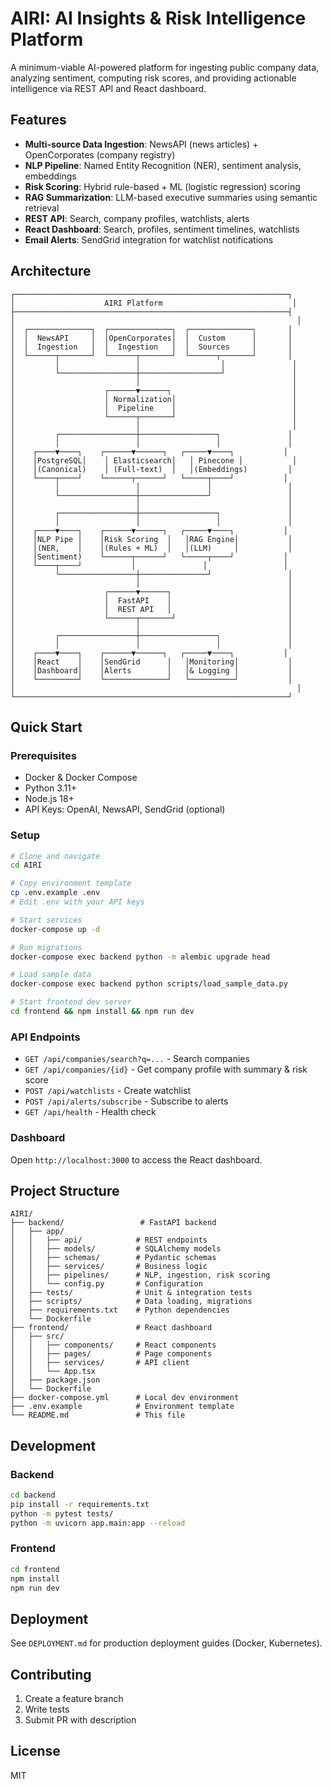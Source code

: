 # AIRI: AI Insights & Risk Intelligence Platform

A minimum-viable AI-powered platform for ingesting public company data, analyzing sentiment, computing risk scores, and providing actionable intelligence via REST API and React dashboard.

## Features

- **Multi-source Data Ingestion**: NewsAPI (news articles) + OpenCorporates (company registry)
- **NLP Pipeline**: Named Entity Recognition (NER), sentiment analysis, embeddings
- **Risk Scoring**: Hybrid rule-based + ML (logistic regression) scoring
- **RAG Summarization**: LLM-based executive summaries using semantic retrieval
- **REST API**: Search, company profiles, watchlists, alerts
- **React Dashboard**: Search, profiles, sentiment timelines, watchlists
- **Email Alerts**: SendGrid integration for watchlist notifications

## Architecture

```
┌─────────────────────────────────────────────────────────────┐
│                    AIRI Platform                             │
├─────────────────────────────────────────────────────────────┤
│                                                               │
│  ┌──────────────┐  ┌──────────────┐  ┌──────────────┐       │
│  │  NewsAPI     │  │OpenCorporates│  │  Custom      │       │
│  │  Ingestion   │  │  Ingestion   │  │  Sources     │       │
│  └──────┬───────┘  └──────┬───────┘  └──────┬───────┘       │
│         │                 │                  │               │
│         └─────────────────┼──────────────────┘               │
│                           │                                  │
│                    ┌──────▼──────┐                           │
│                    │ Normalization│                          │
│                    │  Pipeline    │                          │
│                    └──────┬───────┘                          │
│                           │                                  │
│         ┌─────────────────┼─────────────────┐               │
│         │                 │                 │               │
│    ┌────▼────┐    ┌──────▼──────┐   ┌─────▼────┐           │
│    │PostgreSQL│    │ Elasticsearch│   │ Pinecone │           │
│    │(Canonical)    │ (Full-text)  │   │(Embeddings)         │
│    └────┬────┘    └──────┬──────┘   └─────┬────┘           │
│         │                 │               │                 │
│         └─────────────────┼───────────────┘                 │
│                           │                                 │
│         ┌─────────────────┼─────────────────┐               │
│         │                 │                 │               │
│    ┌────▼────┐    ┌──────▼──────┐   ┌─────▼────┐           │
│    │NLP Pipe │    │Risk Scoring  │   │RAG Engine│           │
│    │(NER,    │    │(Rules + ML)  │   │(LLM)     │           │
│    │Sentiment)    └──────┬──────┘   └─────┬────┘           │
│    └────┬────┘           │               │                 │
│         └─────────────────┼───────────────┘                 │
│                           │                                 │
│                    ┌──────▼──────┐                          │
│                    │  FastAPI    │                          │
│                    │  REST API   │                          │
│                    └──────┬───────┘                         │
│                           │                                 │
│         ┌─────────────────┼─────────────────┐               │
│         │                 │                 │               │
│    ┌────▼────┐    ┌──────▼──────┐   ┌─────▼────┐           │
│    │React    │    │SendGrid      │   │Monitoring│           │
│    │Dashboard│    │Alerts        │   │& Logging │           │
│    └─────────┘    └──────────────┘   └──────────┘           │
│                                                               │
└─────────────────────────────────────────────────────────────┘
```

## Quick Start

### Prerequisites
- Docker & Docker Compose
- Python 3.11+
- Node.js 18+
- API Keys: OpenAI, NewsAPI, SendGrid (optional)

### Setup

```bash
# Clone and navigate
cd AIRI

# Copy environment template
cp .env.example .env
# Edit .env with your API keys

# Start services
docker-compose up -d

# Run migrations
docker-compose exec backend python -m alembic upgrade head

# Load sample data
docker-compose exec backend python scripts/load_sample_data.py

# Start frontend dev server
cd frontend && npm install && npm run dev
```

### API Endpoints

- `GET /api/companies/search?q=...` - Search companies
- `GET /api/companies/{id}` - Get company profile with summary & risk score
- `POST /api/watchlists` - Create watchlist
- `POST /api/alerts/subscribe` - Subscribe to alerts
- `GET /api/health` - Health check

### Dashboard

Open `http://localhost:3000` to access the React dashboard.

## Project Structure

```
AIRI/
├── backend/                 # FastAPI backend
│   ├── app/
│   │   ├── api/            # REST endpoints
│   │   ├── models/         # SQLAlchemy models
│   │   ├── schemas/        # Pydantic schemas
│   │   ├── services/       # Business logic
│   │   ├── pipelines/      # NLP, ingestion, risk scoring
│   │   └── config.py       # Configuration
│   ├── tests/              # Unit & integration tests
│   ├── scripts/            # Data loading, migrations
│   ├── requirements.txt    # Python dependencies
│   └── Dockerfile
├── frontend/               # React dashboard
│   ├── src/
│   │   ├── components/     # React components
│   │   ├── pages/          # Page components
│   │   ├── services/       # API client
│   │   └── App.tsx
│   ├── package.json
│   └── Dockerfile
├── docker-compose.yml      # Local dev environment
├── .env.example            # Environment template
└── README.md               # This file
```

## Development

### Backend

```bash
cd backend
pip install -r requirements.txt
python -m pytest tests/
python -m uvicorn app.main:app --reload
```

### Frontend

```bash
cd frontend
npm install
npm run dev
```

## Deployment

See `DEPLOYMENT.md` for production deployment guides (Docker, Kubernetes).

## Contributing

1. Create a feature branch
2. Write tests
3. Submit PR with description

## License

MIT

